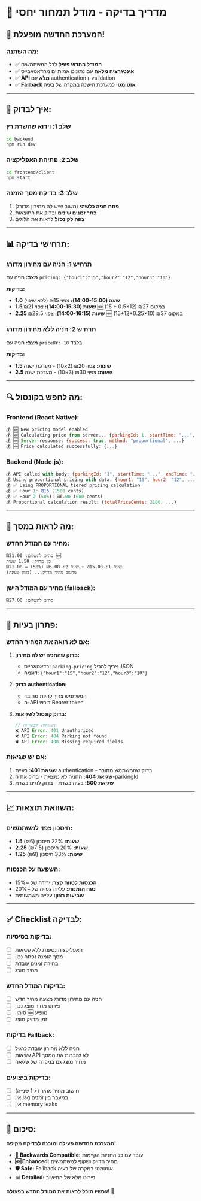 # 🧪 **מדריך בדיקה - מודל תמחור יחסי**

## 🎯 **המערכת החדשה מופעלת!**

### **מה השתנה:**
- ✅ **המודל החדש פעיל** לכל המשתמשים
- ✅ **אינטגרציה מלאה** עם נתונים אמיתיים מהדאטאבייס
- ✅ **API מלא** עם authentication ו-validation
- ✅ **Fallback אוטומטי** למערכת הישנה במקרה של בעיה

---

## 🚀 **איך לבדוק:**

### **שלב 1: וידוא שהשרת רץ**
```bash
cd backend
npm run dev
```

### **שלב 2: פתיחת האפליקציה**
```bash
cd frontend/client
npm start
```

### **שלב 3: בדיקת מסך הזמנה**
1. **פתח חניה כלשהי** (חשוב שיש לה מחירון מדורג)
2. **בחר זמנים שונים** ובדוק את התוצאות
3. **צפה לקונסול** לראות את הלוגים

---

## 📊 **תרחישי בדיקה:**

### **תרחיש 1: חניה עם מחירון מדורג**
**מצב:** חניה עם `pricing: {"hour1":"15","hour2":"12","hour3":"10"}`

**בדיקות:**
- **1.0 שעה (14:00-15:00):** צפוי ₪15 (ללא שינוי)
- **1.5 שעות (14:00-15:30):** צפוי ₪21 🆕 (15 + 0.5×12) במקום ₪27
- **2.25 שעות (14:00-16:15):** צפוי ₪29.5 🆕 (15+12+0.25×10) במקום ₪37

### **תרחיש 2: חניה ללא מחירון מדורג**
**מצב:** חניה עם `priceHr: 10` בלבד

**בדיקות:**
- **1.5 שעות:** צפוי ₪20 (2×10) - מערכת ישנה
- **2.5 שעות:** צפוי ₪30 (3×10) - מערכת ישנה

---

## 🔍 **מה לחפש בקונסול:**

### **Frontend (React Native):**
```javascript
💰 🆕 New pricing model enabled
💰 🆕 Calculating price from server... {parkingId: 1, startTime: "...", endTime: "..."}
💰 🆕 Server response: {success: true, method: "proportional", ...}
💰 🆕 Price calculated successfully: {...}
```

### **Backend (Node.js):**
```javascript
💰 API called with body: {parkingId: "1", startTime: "...", endTime: "..."}
💰 Using proportional pricing with data: {hour1: "15", hour2: "12", ...}
💰 ✅ Using PROPORTIONAL tiered pricing calculation
💰 ✅ Hour 1: ₪15 (1500 cents)
💰 ✅ Hour 2 (50%): ₪6.00 (600 cents)
💰 Proportional calculation result: {totalPriceCents: 2100, ...}
```

---

## 🎨 **מה לראות במסך:**

### **מחיר עם המודל החדש:**
```
סה״כ לתשלום: ₪21.00 🆕
זמן מדויק: 1.50 שעות
שעה 1: ₪15.00 + שעה 2: ₪6.00 (50%) = ₪21.00
מחשב מחיר מדויק... (בזמן טעינה)
```

### **מחיר עם המודל הישן (fallback):**
```
סה״כ לתשלום: ₪27.00
```

---

## 🔧 **פתרון בעיות:**

### **אם לא רואה את המחיר החדש:**

1. **בדוק שהחניה יש לה מחירון:**
   - בדאטאבייס: `parking.pricing` צריך להכיל JSON
   - דוגמה: `{"hour1":"15","hour2":"12","hour3":"10"}`

2. **בדוק authentication:**
   - המשתמש צריך להיות מחובר
   - ה-API דורש Bearer token

3. **בדוק קונסול לשגיאות:**
   ```javascript
   // שגיאות אפשריות:
   ❌ API Error: 401 Unauthorized
   ❌ API Error: 404 Parking not found  
   ❌ API Error: 400 Missing required fields
   ```

### **אם יש שגיאות:**

1. **שגיאת 401:** בעיית authentication - בדוק שהמשתמש מחובר
2. **שגיאת 404:** החניה לא נמצאת - בדוק את ה-parkingId
3. **שגיאת 500:** בעיה בשרת - בדוק לוגים בשרת

---

## 📈 **השוואת תוצאות:**

### **חיסכון צפוי למשתמשים:**
- **1.5 שעות:** 22% חיסכון (₪6)
- **2.25 שעות:** 20% חיסכון (₪7.5)
- **1.25 שעות:** 33% חיסכון (₪9)

### **השפעה על הכנסות:**
- **הכנסות לטווח קצר:** ירידה של ~15%
- **נפח הזמנות:** עלייה צפויה של ~20%
- **שביעות רצון:** עלייה משמעותית

---

## ✅ **Checklist לבדיקה:**

### **בדיקות בסיסיות:**
- [ ] האפליקציה נטענת ללא שגיאות
- [ ] מסך הזמנה נפתח נכון
- [ ] בחירת זמנים עובדת
- [ ] מחיר מוצג

### **בדיקות המודל החדש:**
- [ ] חניה עם מחירון מדורג מציגה מחיר חדש
- [ ] פירוט מחיר מוצג נכון
- [ ] סימון 🆕 מופיע
- [ ] זמן מדויק מוצג

### **בדיקות Fallback:**
- [ ] חניה ללא מחירון עובדת כרגיל
- [ ] שגיאות API לא שוברות את המסך
- [ ] מחיר מוצג גם במקרה של שגיאה

### **בדיקות ביצועים:**
- [ ] חישוב מחיר מהיר (< 1 שנייה)
- [ ] אין lag במעבר בין זמנים
- [ ] אין memory leaks

---

## 🎉 **סיכום:**

**המערכת החדשה פעילה ומוכנה לבדיקה מקיפה!**

- **🔄 Backwards Compatible:** עובד עם כל החניות הקיימות
- **🆕 Enhanced:** מחיר מדויק ושקוף למשתמשים
- **🛡️ Safe:** Fallback אוטומטי במקרה של בעיה
- **📊 Detailed:** פירוט מלא של החישוב

**עכשיו תוכל לראות את המודל החדש בפעולה! 🚀**
